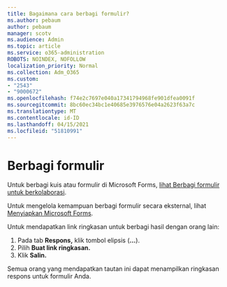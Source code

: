 ```yaml
---
title: Bagaimana cara berbagi formulir?
ms.author: pebaum
author: pebaum
manager: scotv
ms.audience: Admin
ms.topic: article
ms.service: o365-administration
ROBOTS: NOINDEX, NOFOLLOW
localization_priority: Normal
ms.collection: Adm_O365
ms.custom:
- "2543"
- "9000672"
ms.openlocfilehash: f74e2c7697e040a17341794968fe901dfea0091f
ms.sourcegitcommit: 8bc60ec34bc1e40685e3976576e04a2623f63a7c
ms.translationtype: MT
ms.contentlocale: id-ID
ms.lasthandoff: 04/15/2021
ms.locfileid: "51810991"
---
```

# <a name="share-a-form"></a>Berbagi formulir

Untuk berbagi kuis atau formulir di Microsoft Forms, [lihat Berbagi formulir untuk berkolaborasi](https://support.office.com/article/Share-a-form-to-collaborate-d5bb5cf0-8401-4c15-bb8c-8e108cd7e69b).

Untuk mengelola kemampuan berbagi formulir secara eksternal, lihat [Menyiapkan Microsoft Forms](https://support.office.com/article/set-up-microsoft-forms-cc52287a-4550-464d-9a1b-457bf9df2240). 

Untuk mendapatkan link ringkasan untuk berbagi hasil dengan orang lain:

1. Pada tab **Respons,** klik tombol elipsis (**...**).
3. Pilih **Buat link ringkasan.**
4. Klik **Salin.**

Semua orang yang mendapatkan tautan ini dapat menampilkan ringkasan respons untuk formulir Anda.